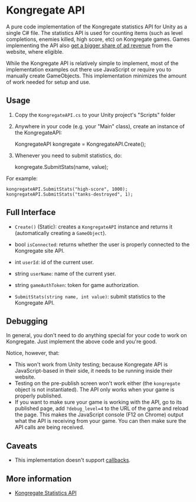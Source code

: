 Kongregate API
==============

A pure code implementation of the Kongregate statistics API for Unity as a single C# file. The statistics API is used for counting items (such as level completions, enemies killed, high score, etc) on Kongregate games. Games implementing the API also [get a bigger share of ad revenue](http://www.kongregate.com/pages/help#ad-revenue-share-q-3) from the website, where eligible.

While the Kongregate API is relatively simple to implement, most of the implementation examples out there use JavaScript or require you to manually create GameObjects. This implementation minimizes the amount of work needed for setup and use.

Usage
-----

1. Copy the `KongregateAPI.cs` to your Unity project's "Scripts" folder
2. Anywhere in your code (e.g. your "Main" class), create an instance of the KongregateAPI:

	KongregateAPI kongregate = KongregateAPI.Create();

3. Whenever you need to submit statistics, do:

	kongregate.SubmitStats(name, value);

For example:

	kongregateAPI.SubmitStats("high-score", 1000);
	kongregateAPI.SubmitStats("tanks-destroyed", 1);


Full Interface
--------------

 * `Create()` (Static): creates a `KongregateAPI` instance and returns it (automatically creating a `GameObject`).

 * bool `isConnected`: returns whether the user is properly connected to the Kongregate site API.
 * int `userId`: id of the current user.
 * string `userName`: name of the current yser.
 * string `gameAuthToken`: token for game authorization.
 
 * `SubmitStats(string name, int value)`: submit statistics to the Kongregate API.

Debugging
---------

In general, you don't need to do anything special for your code to work on Kongregate. Just implement the above code and you're good.

Notice, however, that:

 * This won't work from Unity testing; because Kongregate API is JavaScript-based in their side, it needs to be running inside their website.
 * Testing on the pre-publish screen won't work either (the `kongregate` object is not instantiated). The API only works when your game is properly published.
 * If you want to make sure your game is working with the API, go to its published page, add `?debug_level=4` to the URL of the game and reload the page. This makes the JavaScript console (F12 on Chrome) output what the API is receiving from your game. You can then make sure the API calls are being received.

Caveats
-------

 * This implementation doesn't support [callbacks](http://developers.kongregate.com/docs/api-overview/unity-api).

More information
----------------

 * [Kongregate Statistics API](http://www.kongregate.com/developer_center/docs/en/statistics-api)
